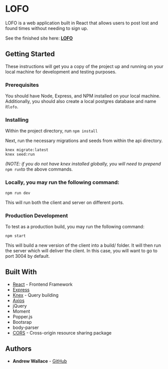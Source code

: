 # LOFO

LOFO is a web application built in React that allows users to post lost and found times without needing to sign up.

See the finished site here: **[LOFO](https://lofoapp.herokuapp.com/)**

## Getting Started

These instructions will get you a copy of the project up and running on your local machine for development and testing purposes.

### Prerequisites

You should have Node, Express, and NPM installed on your local machine. Additionally, you should also create a local postgres database and name it`lofo`. 

### Installing

Within the project directory, run ```npm install```

Next, run the necessary migrations and seeds from within the api directory.

```
knex migrate:latest
knex seed:run
```
*(NOTE: if you do not have knex installed globally, you will need to prepend* `npm run`to the above commands.

### Locally, you may run the following command:

```npm run dev```

This will run both the client and server on different ports.

### Production Development
To test as a production build, you may run the following command:

```npm start```

This will build a new version of the client into a build/ folder. It will then run the server which will deliver the client. In this case, you will want to go to port 3004 by default.

## Built With
* [React](https://reactjs.org/) - Frontend Framework
* [Express](http://www.expressjs.com)
* [Knex](https://www.knexjs.com/) - Query building
* [Axios](https://github.com/axios/axios)
* jQuery
* Moment
* Popper.js
* Bootsrap
* body-parser
* [CORS](https://github.com/expressjs/cors) - Cross-origin resource sharing package

## Authors

* **Andrew Wallace** - [GitHub](https://github.com/andrewgwallace)
